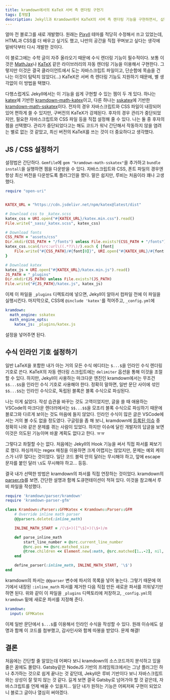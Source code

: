 ```yaml
---
title: kramdown에서의 KaTeX 서버 측 렌더링 구현기
tags: [개발]
description: Jekyll과 Kramdown에서 KaTeX의 서버 측 렌더링 기능을 구현하면서, 삽질한 부분들을 정리합니다.
---
```


얼마 전 블로그를 새로 개발했다. 원래는 [Pixyll](https://github.com/johno/pixyll) 테마를 적당히 수정해서 쓰고 있었는데, HTML과 CSS를 더 배우고 싶기도 했고, 나만의 공간을 직접 꾸며보고 싶다는 생각에 밑바닥부터 다시 개발한 것이다. 

이 블로그에는 수학 글이 자주 올라오기 때문에 수식 렌더링 기능이 필수적이다. 보통 이것은 [MathJax](https://www.mathjax.org/)나 [KaTeX](https://katex.org/) 같은 라이브러리의 자동 렌더링 기능을 이용해서 구현한다. 그렇지만 이것은 결국 클라이언트에서 도는 자바스크립트 파일이고, 단순함에 목숨을 건 나는 이것이 탐탁치 않았다(...) KaTeX은 서버 측 렌더링 기능도 지원하기 때문에, 별 생각없이 이 방법을 택했다.

다행스럽게도 Jekyll에서는 이 기능을 쉽게 구현할 수 있는 젬이 두 개 있다. 하나는 [katex](https://github.com/glebm/katex-ruby)에 기반한 [kramdown-math-katex](https://github.com/kramdown/math-katex)이고, 다른 하나는 [sskatex](https://github.com/ccorn/sskatex/)에 기반한 [kramdown-math-sskatex](https://github.com/kramdown/math-sskatex)이다. 전자의 경우 자바스크립트와 CSS 파일이 내장되어 있어 편하게 쓸 수 있지만, 구버전의 KaTeX가 강제된다. 후자의 경우 관리가 중단되었지만, 필요한 자바스크립트와 CSS 파일 등을 직접 설정해 줄 수 있다. 나는 둘 중 후자의 젬을 선택했다. 관리가 중단되었다고는 해도 코드가 워낙 간단해서 작동하지 않을 염려는 별로 없는 것 같았고, 최신 버전의 KaTeX를 쓰는 것이 더 중요하다고 생각했다.

## JS / CSS 설정하기

설정법은 간단하다. `Gemfile`에 `gem "kramdown-math-sskatex"`을 추가하고 `bundle install`을 실행하면 젬을 다운받을 수 있다. 자바스크립트와 CSS, 폰트 파일의 경우엔 항상 최신 버전을 다운받도록 플러그인을 짰다. 말은 쉽지만, 루비는 처음이라 꽤나 고생했다.

```ruby
require "open-uri"


KATEX_URL = "https://cdn.jsdelivr.net/npm/katex@latest/dist"

# Download css to _katex.scss
katex_css = URI.open("#{KATEX_URL}/katex.min.css").read()
File.write("_sass/_katex.scss", katex_css)

# Download fonts
CSS_PATH = "assets/css"
Dir.mkdir(CSS_PATH + "/fonts") unless File.exists?(CSS_PATH + "/fonts")
katex_css.scan(/src:url\((.*?)\)/).each { |font| 
    File.write("#{CSS_PATH}/#{font[0]}", URI.open("#{KATEX_URL}/#{font[0]}").read())
}

# Download katex
katex_js = URI.open("#{KATEX_URL}/katex.min.js").read()
JS_PATH = "_plugins"
Dir.mkdir(JS_PATH) unless File.exists?(JS_PATH)
File.write("#{JS_PATH}/katex.js", katex_js)
```

이제 이 파일을 `_plugins` 디렉토리에 넣으면, Jekyll이 알아서 컴파일 전에 이 파일을 실행시킨다. 마지막으로, CSS에 `@include 'katex'`를 적어주고, `_config.yml`에 

```yml
kramdown:
  math_engine: sskatex
  math_engine_opts:
    katex_js: _plugins/katex.js
```

설정을 넣어주면 된다.

## 수식 인라인 기호 설정하기

일반 LaTeX을 포함한 내가 아는 거의 모든 수식 에디터는 `$...$`을 인라인 수식 렌더링 기호로 쓴다. KaTeX의 자동 렌더링 스크립트에는 `delimiter` 옵션을 통해 이것을 조절할 수 있다. 하지만, Jekyll이 사용하는 마크다운 엔진인 kramdown에서는 무조건 `$$...$$`을 인라인 수식 기호로 사용해야 한다. 정확히 말하면, 일반 문단 사이에 섞인 `$$...$$`는 인라인 수식으로, 독립된 블록은 블록 수식으로 파싱된다. 

나는 이게 싫었다. 작성 습관을 바꾸는 것도 고역이었지만, 글을 쓸 때 애용하는 VSCode의 마크다운 렌더러에서는 `$$...$$`을 모조리 블록 수식으로 파싱하기 때문에 블로그와 다르게 보이는 것도 마음에 들지 않았다. 인라인 수식이 많은 글은 VSCode에서는 거의 볼 수도 없을 정도였다. 구글링을 좀 해 보니, kramdown에 [등록된 이슈](https://github.com/gettalong/kramdown/issues/672) 중 정확히 나와 같은 문제를 겪는 사람이 있었다. 하지만 이슈에 달린 개발자의 답글을 보면 이것은 의도된 기능이며 바꿀 계획도 없다고 한다. ㅠㅠ 

그렇다고 좌절할 수는 없다. 처음에는 Jekyll의 Hook 기능을 써서 직접 파서를 짜보기로 했다. 파싱까지는 regex 매칭을 이용하면 크게 어렵지는 않았지만, 문제는 예외 케이스가 너무 많다는 것이었다. 일단 코드 블럭 안의 달러는 무시해야 하고, 앞에 escape 문자를 붙인 달러 `\$`도 무시해야 하고... 등등.

결국 내가 선택한 방법은 kramdown의 파서를 직접 연장하는 것이었다. kramdown의 [parser.rb](https://github.com/gettalong/kramdown/blob/master/lib/kramdown/parser/kramdown.rb)를 보면, 간단한 설명과 함께 도큐먼테이션이 적혀 있다. 이것을 참고해서 루비 파일을 작성했다.

```ruby
require 'kramdown/parser/kramdown'
require 'kramdown-parser-gfm'

class Kramdown::Parser::GFMKatex < Kramdown::Parser::GFM
    # Override inline math parser
    @@parsers.delete(:inline_math)

    INLINE_MATH_START = /(\$+)([^\$]+)(\$+)/m

    def parse_inline_math
        start_line_number = @src.current_line_number
        @src.pos += @src.matched_size
        @tree.children << Element.new(:math, @src.matched[1..-2], nil, category: :span, location: start_line_number)
    end

    define_parser(:inline_math, INLINE_MATH_START, '\$')
end
```

kramdown의 파서는 `@@parser` 변수에 파서의 목록을 넣어 놓는다. 그렇기 때문에 여기에서 내장된 `:inline_math` 파서를 제거한 다음 직접 만든 새로운 파서를 끼워넣기만 하면 된다. 위와 같이 이 파일을 `_plugins` 디렉토리에 저장하고, `_config.yml`의 `kramdown` 밑에 새로운 파서를 지정해 준다.

```yml
kramdown:
  input: GFMKatex
```

이제 일반 문단에서 `$...$`를 이용해서 인라인 수식을 작성할 수 있다. 원래 이슈에도 설명과 함께 이 코드를 첨부했고, 감사인사와 함께 따봉을 받았다. 문제 해결!

## 결론

처음에는 간단할 줄 알았는데 어쩌다 보니 kramdown의 소스코드까지 분석하고 있을 줄은 꿈에도 몰랐다. Gatsby같은 NodeJS 기반의 프레임워크에서는 그냥 플러그인 하나 추가하는 것으로 쉽게 끝나는 것 같던데, Jekyll은 루비 기반이다 보니 자바스크립트와는 상성이 잘 맞지 않는 것 같다. 길게 보면 결국 Gatsby로 넘어가야 할 것 같은데, 자바스크립트를 언제 배울 수 있을지... 일단 내가 원하는 기능은 어찌저찌 구현이 되었으니 블로그 글이나 열심히 써야겠다.